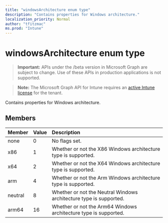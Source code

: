 ```yaml
---
title: "windowsArchitecture enum type"
description: "Contains properties for Windows architecture."
localization_priority: Normal
author: "tfitzmac"
ms.prod: "Intune"
---
```


# windowsArchitecture enum type

> **Important:** APIs under the /beta version in Microsoft Graph are subject to change. Use of these APIs in production applications is not supported.

> **Note:** The Microsoft Graph API for Intune requires an [active Intune license](https://go.microsoft.com/fwlink/?linkid=839381) for the tenant.

Contains properties for Windows architecture.

## Members
|Member|Value|Description|
|:---|:---|:---|
|none|0|No flags set.|
|x86|1|Whether or not the X86 Windows architecture type is supported.|
|x64|2|Whether or not the X64 Windows architecture type is supported.|
|arm|4|Whether or not the Arm Windows architecture type is supported.|
|neutral|8|Whether or not the Neutral Windows architecture type is supported.|
|arm64|16|Whether or not the Arm64 Windows architecture type is supported.|





